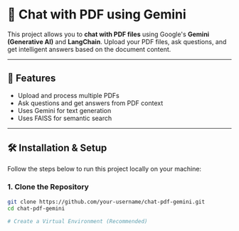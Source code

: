 # 📄 Chat with PDF using Gemini

This project allows you to **chat with PDF files** using Google's **Gemini (Generative AI)** and **LangChain**. Upload your PDF files, ask questions, and get intelligent answers based on the document content.

---

## 🚀 Features

- Upload and process multiple PDFs
- Ask questions and get answers from PDF context
- Uses Gemini for text generation
- Uses FAISS for semantic search

---

## 🛠️ Installation & Setup

Follow the steps below to run this project locally on your machine:

### 1. Clone the Repository

```bash
git clone https://github.com/your-username/chat-pdf-gemini.git
cd chat-pdf-gemini

# Create a Virtual Environment (Recommended)
